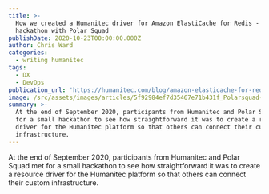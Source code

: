 ```yaml
---
title: >-
  How we created a Humanitec driver for Amazon ElastiCache for Redis - A
  hackathon with Polar Squad
publishDate: 2020-10-23T00:00:00.000Z
author: Chris Ward
categories:
  - writing humanitec
tags:
  - DX
  - DevOps
publication_url: 'https://humanitec.com/blog/amazon-elasticache-for-redis-polarsquad-hackathon'
image: /src/assets/images/articles/5f92984ef7d35467e71b431f_Polarsquad-hackathon.png
summary: >-
  At the end of September 2020, participants from Humanitec and Polar Squad met
  for a small hackathon to see how straightforward it was to create a resource
  driver for the Humanitec platform so that others can connect their custom
  infrastructure.
---
```


At the end of September 2020, participants from Humanitec and Polar Squad met for a small hackathon to see how straightforward it was to create a resource driver for the Humanitec platform so that others can connect their custom infrastructure.
